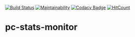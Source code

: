 [![Build Status](https://travis-ci.org/Lorenzo1906/pc-stats-monitor.svg?branch=master)](https://travis-ci.org/Lorenzo1906/pc-stats-monitor)
[![Maintainability](https://api.codeclimate.com/v1/badges/e002f771a1e3ab02bdf1/maintainability)](https://codeclimate.com/github/Lorenzo1906/pc-stats-monitor/maintainability)
[![Codacy Badge](https://api.codacy.com/project/badge/Grade/bbcc49a2681041a59ec489caa31a2a62)](https://www.codacy.com/app/Lorenzo1906/pc-stats-monitor?utm_source=github.com&amp;utm_medium=referral&amp;utm_content=Lorenzo1906/pc-stats-monitor&amp;utm_campaign=Badge_Grade)
[![HitCount](http://hits.dwyl.io/Lorenzo1906/pc-stats-monitor.svg)](http://hits.dwyl.io/Lorenzo1906/pc-stats-monitor)

# pc-stats-monitor
